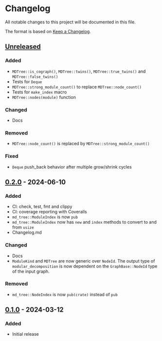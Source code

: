 # Changelog

All notable changes to this project will be documented in this file.

The format is based on [Keep a Changelog](https://keepachangelog.com/en/1.1.0/).

## [Unreleased]

### Added

+ `MDTree::is_cograph()`, `MDTree::twins()`, `MDTree::true_twins()` and `MDTree::false_twins()`
+ Tests for `Deque`
+ `MDTree::strong_module_count()` to replace `MDTree::node_count()`
+ Tests for `make_index` macro
+ `MDTree::nodes(module)` function

### Changed

+ Docs

### Removed

+ `MDTree::node_count()` is replaced by `MDTree::strong_module_count()`

### Fixed

+ `Deque` push_back behavior after multiple grow/shrink cycles

## [0.2.0] - 2024-06-10

### Added

+ CI: check, test, fmt and clippy
+ CI: coverage reporting with Coveralls
+ `md_tree::ModuleIndex` is now `pub`
+ `md_tree::ModuleIndex` now has `new` and `index` methods to convert to and from `usize`
+ Changelog.md

### Changed

+ Docs
+ `ModuleKind` and `MDTree` are now generic over `NodeId`. The output type of `modular_decomposition` is now dependent
  on the `GraphBase::NodeId` type of the input graph.

### Removed

+ `md_tree::NodeIndex` is now `pub(crate)` instead of `pub`

## [0.1.0] - 2024-03-12

### Added

+ Initial release

[unreleased]: https://github.com/jonasspinner/modular-decomposition/compare/v0.2.0...HEAD

[0.2.0]: https://github.com/jonasspinner/modular-decomposition/compare/v0.1.0...v0.2.0

[0.1.0]: https://github.com/jonasspinner/modular-decomposition/releases/tag/v0.1.0
